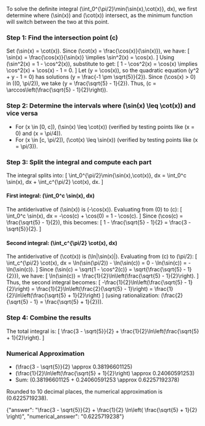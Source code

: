 

To solve the definite integral \(\int_0^{\pi/2}\min\{\sin(x),\cot(x)\}\, dx\), we first determine where \(\sin(x)\) and \(\cot(x)\) intersect, as the minimum function will switch between the two at this point.

### Step 1: Find the intersection point \(c\)
Set \(\sin(x) = \cot(x)\). Since \(\cot(x) = \frac{\cos(x)}{\sin(x)}\), we have:
\[
\sin(x) = \frac{\cos(x)}{\sin(x)} \implies \sin^2(x) = \cos(x).
\]
Using \(\sin^2(x) = 1 - \cos^2(x)\), substitute to get:
\[
1 - \cos^2(x) = \cos(x) \implies \cos^2(x) + \cos(x) - 1 = 0.
\]
Let \(y = \cos(x)\), so the quadratic equation \(y^2 + y - 1 = 0\) has solutions \(y = \frac{-1 \pm \sqrt{5}}{2}\). Since \(\cos(x) > 0\) in \((0, \pi/2)\), we take \(y = \frac{\sqrt{5} - 1}{2}\). Thus, \(c = \arccos\left(\frac{\sqrt{5} - 1}{2}\right)\).

### Step 2: Determine the intervals where \(\sin(x) \leq \cot(x)\) and vice versa
- For \(x \in [0, c]\), \(\sin(x) \leq \cot(x)\) (verified by testing points like \(x = 0\) and \(x = \pi/4\)).
- For \(x \in [c, \pi/2]\), \(\cot(x) \leq \sin(x)\) (verified by testing points like \(x = \pi/3\)).

### Step 3: Split the integral and compute each part
The integral splits into:
\[
\int_0^{\pi/2}\min\{\sin(x),\cot(x)\}\, dx = \int_0^c \sin(x)\, dx + \int_c^{\pi/2} \cot(x)\, dx.
\]

#### First integral: \(\int_0^c \sin(x)\, dx\)
The antiderivative of \(\sin(x)\) is \(-\cos(x)\). Evaluating from \(0\) to \(c\):
\[
\int_0^c \sin(x)\, dx = -\cos(c) + \cos(0) = 1 - \cos(c).
\]
Since \(\cos(c) = \frac{\sqrt{5} - 1}{2}\), this becomes:
\[
1 - \frac{\sqrt{5} - 1}{2} = \frac{3 - \sqrt{5}}{2}.
\]

#### Second integral: \(\int_c^{\pi/2} \cot(x)\, dx\)
The antiderivative of \(\cot(x)\) is \(\ln|\sin(x)|\). Evaluating from \(c\) to \(\pi/2\):
\[
\int_c^{\pi/2} \cot(x)\, dx = \ln(\sin(\pi/2)) - \ln(\sin(c)) = 0 - \ln(\sin(c)) = -\ln(\sin(c)).
\]
Since \(\sin(c) = \sqrt{1 - \cos^2(c)} = \sqrt{\frac{\sqrt{5} - 1}{2}}\), we have:
\[
\ln(\sin(c)) = \frac{1}{2}\ln\left(\frac{\sqrt{5} - 1}{2}\right).
\]
Thus, the second integral becomes:
\[
-\frac{1}{2}\ln\left(\frac{\sqrt{5} - 1}{2}\right) = \frac{1}{2}\ln\left(\frac{2}{\sqrt{5} - 1}\right) = \frac{1}{2}\ln\left(\frac{\sqrt{5} + 1}{2}\right)
\]
(using rationalization: \(\frac{2}{\sqrt{5} - 1} = \frac{\sqrt{5} + 1}{2}\)).

### Step 4: Combine the results
The total integral is:
\[
\frac{3 - \sqrt{5}}{2} + \frac{1}{2}\ln\left(\frac{\sqrt{5} + 1}{2}\right).
\]

### Numerical Approximation
- \(\frac{3 - \sqrt{5}}{2} \approx 0.38196601125\)
- \(\frac{1}{2}\ln\left(\frac{\sqrt{5} + 1}{2}\right) \approx 0.24060591253\)
- Sum: \(0.38196601125 + 0.24060591253 \approx 0.62257192378\)

Rounded to 10 decimal places, the numerical approximation is \(0.6225719238\).

{"answer": "\\frac{3 - \\sqrt{5}}{2} + \\frac{1}{2} \\ln\\left( \\frac{\\sqrt{5} + 1}{2} \\right)", "numerical_answer": "0.6225719238"}